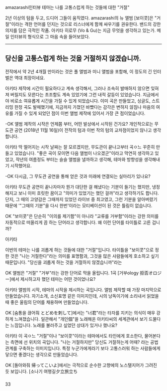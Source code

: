 amazarashi인터뷰
테마는 나를 고통스럽게 하는 것들에 대한 "거절"

2년 이상의 텀을 두고, 드디어 그들이 움직였다. amazarashi의 뉴 앨범 [보이콧]은 "거절"이라는 격한 언어를 던지는 것으로 리스너에게 함께 싸우기를 권유한다. 밴드의 강한 의지를 담은 극적인 작품.
아키타 히로무 (Vo & Gu)는 지금 무엇을 생각하고 있는가. 메일 인터뷰의 형식으로 그 마음 속을 들어보았다.

---
당신을 고통스럽게 하는 것을 거절하지 않겠습니까.
---

전작에서 약 2년 4개월 만이라는 것은 풀 앨범과 미니 앨범을 포함해, 이 정도의 긴 인터벌은 역대 최장이네요.

아키타
제작에 시간이 필요하다고 계속 생각해서, 그러나 조속히 발매하지 않으면 잊혀져 버릴지도 모른다는 초조함도 계속 있었기에 그런 내적 갈등이 있었습니다.
지금에서야 비로소 여유롭게 시간을 가질 수 있게 되었습니다. 이미 곡은 만들었고, 싱글도, 스트리밍 한정 곡도 발매했기에, 지금까지 가졌던 바빴다는 감각은 변하지 않짐나 마음의 여유를 가질 수 있게 되었던 점이 이번 앨범 제작에 있어서 가장 큰 점이었습니다.

-OK
앨범 제작의 시작은 언제쯤 부터, 어떤 발상에서 시작된 건가요? 개인적으로는 무도관 공연 (2018년 11월 16일)이 전작의 텀과 이번 작의 텀의 교차점이었지 않나고 생각합니다.

아키타
딱 떨어지는 시작 날짜는 잘 모르겠지만, 무도관이 끝나고부터 곡ㅇ느 꾸준히 만들고 있었습니다.
"좋은 곡이 모이면 다음 앨범이 나오겠군"이라고 막연히 생각하고 있었고, 작년의 여름정도 부터는 슬슬 앨범을 낼까하고 생각해, 테마와 방향성을 생각해내기 시작했어요.

-OK
다시금, 그 무도관 공연을 통해 얻은 것과 미래에 연결되는 실마리가 있나요?

아키타
무도관 공연이 끝나자마자 뭔가 대단한 걸 해냈다는 기분이 들기는 했지만, 냉정해지고 보니 이미 흐릿한 꿈이고 "의미가 있었기는 했던 걸까"라고 생각하기도 합니다.
단지, 그 때의 고양감은 그때까지 있었던 라이브 중 최고였고, 그런 기분을 알아버렸기 때문에 '"그때의 기분"을 다시 한번'이라는 모티베이션이 된 것은 틀림이 없습니다.

OK
"보이콧"은 단순히 "이의를 제기함"이 아니라 "교류를 거부함"이라는 강한 의미를 자동적으로 떠올리게 끔 하는 단어라고 생각합니다.
왜 이런 단어를 타이틀로 고른 겁니까?

아키타

이번의 테마는 나를 괴롭게 하는 것들에 대한 "거절"입니다. 
타이틀을 "보이콧"으로 정한 것은 "나는 거절한다"라는 의미를 표명함과, 그것을 많은 사람들에게 호소하고 싶기 때문입니다.
"당신을 괴롭게 하는 것을 거절하지 않겠습니까"라는

OK
앨범은 "거절" "거부"라는 강한 단어로 막을 올립니다. 1곡 [거부ology 拒否オロジー]에서 제시하고자 했던 테마는 어떤 것이었나요?

아키타
앨범의 시작, 테마의 시작을 제시하는 곡입니다. 앨범 제작할 때 가장 마지막으로 만들었습니다. 자기소개, 소신표명 같은 이미지인데, 시의 낭독이기에 소리내서 읽었을 때 좋은 울림의 단어를 채용하며 만들었습니다.

OK
[숨통을 끊어줘 とどめを刺して]에서는 "너君"라는 타자를 지키는 의식이 매우 강하게 느껴졌습니다.
일관해서 "개인個"을 노래해온 아키타씨의 세계관에서 보기 드물다는 느낌입니다. 노래를 불러주고 싶었던 상대가 있거나 했나요?

아키타
이 곡ㅇ느 "거절"이나 "보이콧"이라는 테마에서도 타인에게 호소한다, 물어본다는 측면에 선 위치의 곡입니다. "나는 거절하지만" 당신도 거절하는게 어때? 라는 공법관계를 구축하는 이미지입니다.
특정 누군가에게라기 보다 고통스러워 하는 사람들에게 닿으면 좋겠다는 생각으로 만들었습니다.

OK
[돌아와줘 帰ってこいよ]에서는 극적으로 순수한 고향에의 노스탤지어가 그려진 듯 보입니다. [소나기 여행길夕立旅立ち

###
33
